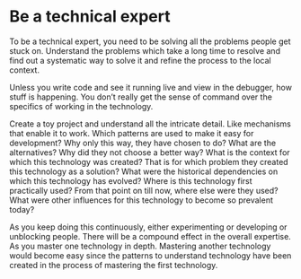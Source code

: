 # Be a technical expert
To be a technical expert, you need to be solving all the problems people get stuck on. Understand the problems which take a long time to resolve and find out a systematic way to solve it and refine the process to the local context. 

Unless you write code and see it running live and view in the debugger, how stuff is happening. You don’t really get the sense of command over the specifics of working in the technology.

Create a toy project and understand all the intricate detail. Like mechanisms that enable it to work. Which patterns are used to make it easy for development? Why only this way, they have chosen to do? What are the alternatives? Why did they not choose a better way? What is the context for which this technology was created? That is for which problem they created this technology as a solution? What were the historical dependencies on which this technology has evolved? Where is this technology first practically used? From that point on till now, where else were they used? What were other influences for this technology to become so prevalent today?

As you keep doing this continuously, either experimenting or developing or unblocking people. There will be a compound effect in the overall expertise. As you master one technology in depth. Mastering another technology would become easy since the patterns to understand technology have been created in the process of mastering the first technology.


